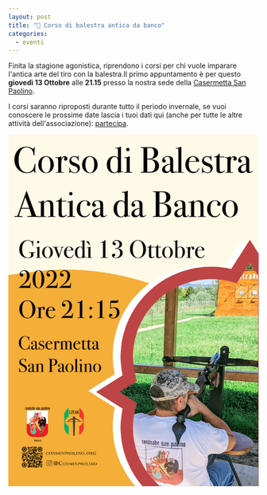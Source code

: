 ```yaml
---
layout: post
title: "🎯 Corso di balestra antica da banco"
categories:
  - eventi
---
```


Finita la stagione agonistica, riprendono i corsi per chi vuole imparare
l'antica arte del tiro con la balestra.Il primo appuntamento è per questo
**giovedì 13 Ottobre** alle **21.15** presso la nostra sede della
[Casermetta San Paolino](https://goo.gl/maps/ZLWQE3A6ExJgA9Da9).

I corsi saranno riproposti durante tutto il periodo invernale, se vuoi conoscere
le prossime date lascia i tuoi dati qui (anche per tutte le altre attività
dell'associazione): [partecipa](https://consanpaolino.org/partecipa).

<!-- more -->

![locandina corso tiro](/assets/images/2022/locandina-corso-balestra-2022.jpg)